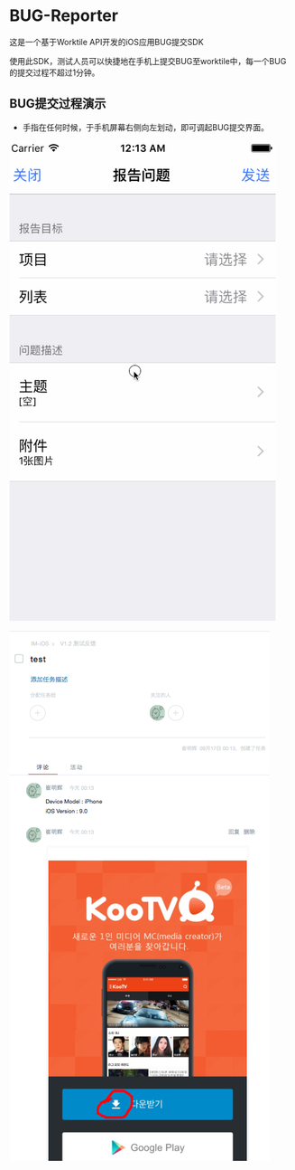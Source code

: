 # BUG-Reporter

这是一个基于Worktile API开发的iOS应用BUG提交SDK

使用此SDK，测试人员可以快捷地在手机上提交BUG至worktile中，每一个BUG的提交过程不超过1分钟。

## BUG提交过程演示

* 手指在任何时候，于手机屏幕右侧向左划动，即可调起BUG提交界面。

![](https://raw.githubusercontent.com/PonyCui/BUG-Reporter/master/screenshot/issue_commit.gif)

![](https://raw.githubusercontent.com/PonyCui/BUG-Reporter/master/screenshot/worktile_detail.png)
